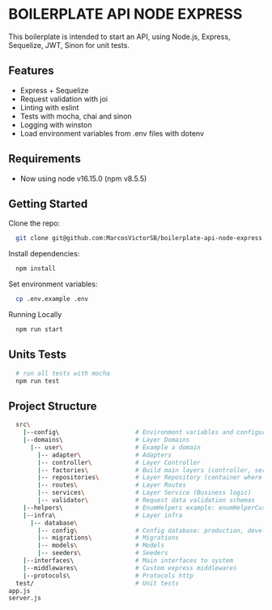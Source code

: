 
# BOILERPLATE API NODE EXPRESS
This boilerplate is intended to start an API, using Node.js, Express, Sequelize, JWT, Sinon for unit tests.

## Features

- Express + Sequelize
- Request validation with joi
- Linting with eslint
- Tests with mocha, chai and sinon
- Logging with winston
- Load environment variables from .env files with dotenv

## Requirements
- Now using node v16.15.0 (npm v8.5.5)
## Getting Started

Clone the repo:

```bash
  git clone git@github.com:MarcosVictorSB/boilerplate-api-node-express.git
```
Install dependencies:

```bash
  npm install
```

Set environment variables:

```bash
  cp .env.example .env
```

Running Locally
```bash
  npm run start
```


## Units Tests
```bash
  # run all tests with mocha
  npm run test
```


## Project Structure
```bash
  src\
    |--config\                     # Environment variables and configuration related things
    |--domains\                    # Layer Domains
      |-- user\                    # Example a domain
        |-- adapter\               # Adapters
        |-- controller\            # Layer Controller
        |-- factories\             # Build main layers (controller, service and repository)
        |-- repositories\          # Layer Repository (container where something is deposited or stored)
        |-- routes\                # Layer Routes
        |-- services\              # Layer Service (Business logic)
        |-- validator\             # Request data validation schemas
    |--helpers\                    # EnumHelpers example: enumHelperCustomer, enumHelperAuthentication 
    |--infra\                      # Layer infra
      |-- database\                   
        |-- config\                # Config database: production, development
        |-- migrations\            # Migrations
        |-- models\                # Models
        |-- seeders\               # Seeders
    |--interfaces\                 # Main interfaces to system
    |--middlewares\                # Custom express middlewares    
    |--protocols\                  # Protocols http
  test/                            # Unit tests
app.js          
server.js        

```